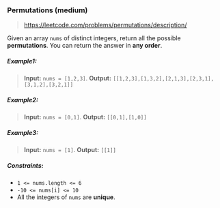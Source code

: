 ### Permutations (medium)

> https://leetcode.com/problems/permutations/description/

Given an array `nums` of distinct integers, return all the possible
**permutations**. You can return the answer in **any order**.

##### Example1:

> **Input:** `nums = [1,2,3]`.
> **Output:** `[[1,2,3],[1,3,2],[2,1,3],[2,3,1],[3,1,2],[3,2,1]]`

##### Example2:

> **Input:** `nums = [0,1]`.
> **Output:** `[[0,1],[1,0]]`

##### Example3:

> **Input:** `nums = [1]`.
> **Output:** `[[1]]`

##### Constraints:

- `1 <= nums.length <= 6`
- `-10 <= nums[i] <= 10`
- All the integers of `nums` are **unique**.
